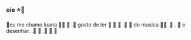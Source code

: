 ### oie ⭐🩷
🌸eu me chamo luana 🍒🪻
🩷     .🪻
 gosto de ler 🎀 💭
    🩷               .🍒
🌸 de musica 🌼🩷
 .🩷      .   🩷
e desenhar.    .🩷
🥀 .🍒
🤗              🎀
